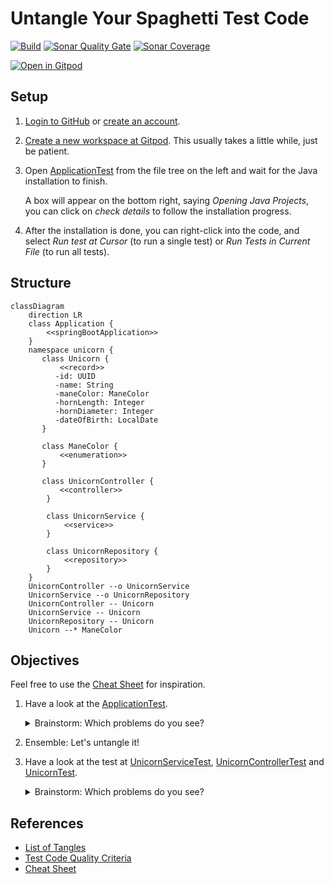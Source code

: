 # Untangle Your Spaghetti Test Code

[![Build](https://github.com/mkutz/untangle-your-spaghetti-test-code/actions/workflows/build.yml/badge.svg)](https://github.com/mkutz/untangle-your-spaghetti-test-code/actions/workflows/build.yml)
[![Sonar Quality Gate](https://img.shields.io/sonar/quality_gate/mkutz_untangle-your-spaghetti-test-code?server=https%3A%2F%2Fsonarcloud.io)](https://sonarcloud.io/dashboard?id=mkutz_untangle-your-spaghetti-test-code)
[![Sonar Coverage](https://img.shields.io/sonar/coverage/mkutz_untangle-your-spaghetti-test-code?server=http%3A%2F%2Fsonarcloud.io)](https://sonarcloud.io/dashboard?id=mkutz_untangle-your-spaghetti-test-code)

[![Open in Gitpod](https://gitpod.io/button/open-in-gitpod.svg)](https://gitpod.io/#https://github.com/mkutz/untangle-your-spaghetti-test-code)

## Setup

1. [Login to GitHub](https://github.com/login) or [create an account](https://github.com/join).

2. [Create a new workspace at Gitpod](https://gitpod.io/new/#https://github.com/mkutz/untangle-your-spaghetti-test-code).
   This usually takes a little while, just be patient.

3. Open [ApplicationTest] from the file tree on the left and wait for the Java installation to finish.

   A box will appear on the bottom right, saying _Opening Java Projects_, you can click on _check details_ to follow the installation progress.

4. After the installation is done, you can right-click into the code, and select _Run test at Cursor_ (to run a single test) or _Run Tests in Current File_ (to run all tests).

## Structure

```mermaid
classDiagram
    direction LR
    class Application {
        <<springBootApplication>>
    }
    namespace unicorn {
       class Unicorn {
           <<record>>
          -id: UUID
          -name: String
          -maneColor: ManeColor
          -hornLength: Integer
          -hornDiameter: Integer
          -dateOfBirth: LocalDate
       }

       class ManeColor {
           <<enumeration>>
       }

       class UnicornController {
           <<controller>>
        }

        class UnicornService {
            <<service>>
        }

        class UnicornRepository {
            <<repository>>
        }
    }
    UnicornController --o UnicornService
    UnicornService --o UnicornRepository
    UnicornController -- Unicorn
    UnicornService -- Unicorn
    UnicornRepository -- Unicorn
    Unicorn --* ManeColor
```

## Objectives

Feel free to use the [Cheat Sheet] for inspiration.

1. Have a look at the [ApplicationTest].

   <details><summary>Brainstorm: Which problems do you see?</summary>

   - Do you understand **what's being tested**?

   - Is there a proper **arrange, act, assert structure** in the test cases?

   - Are the **names of test cases and variables** consistent?

     Does it help to understand implications of failures?

     Does it help to find the corresponding code?

   - Do you understand **how the test works technically**?

   - Do you see **where the test data is coming from**?

   - Which **code duplications** do you find?

     How would you reduce them?

   - Are the [Test Code Quality Criteria](TESTCODE_QUALITY_CRITERIA.md) applied?

   </details>

2. Ensemble: Let's untangle it!

3. Have a look at the test at [UnicornServiceTest], [UnicornControllerTest] and [UnicornTest].

   <details><summary>Brainstorm: Which problems do you see?</summary>

   - Which **layer of the testing pyramid** is this test on?

     Is the layer appropriate for the test cases?
     Can we move tests here?

     </details>

## References

- [List of Tangles](TANGLES.md)
- [Test Code Quality Criteria](TESTCODE_QUALITY_CRITERIA.md)
- [Cheat Sheet]

[ApplicationTest]: <src/test/java/com/agiletestingdays/untangletestcode/unicornservice/ApplicationTest.java>
[UnicornControllerTest]: <src/test/java/com/agiletestingdays/untangletestcode/unicornservice/unicorn/UnicornControllerTest.java>
[UnicornServiceTest]: <src/test/java/com/agiletestingdays/untangletestcode/unicornservice/unicorn/UnicornServiceTest.java>
[UnicornTest]: <src/test/java/com/agiletestingdays/untangletestcode/unicornservice/unicorn/UnicornTest.java>
[data.sql]: <src/test/resources/data.sql>
[Cheat Sheet]: <cheat-sheet.pdf>
[Baeldung on Instancio]: <https://www.baeldung.com/java-test-data-instancio>
[Instancio]: <https://www.instancio.org/>
